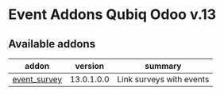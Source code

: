 Event Addons Qubiq Odoo v.13
=============================

[//]: # (addons)

Available addons
----------------
addon | version | summary
--- | --- | ---
[event_survey](event_survey/) | 13.0.1.0.0 | Link surveys with events

[//]: # (end addons)


